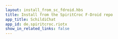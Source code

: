 ```yaml
---
layout: install_from_sc_fdroid.hbs
title: Install from the SpiritCroc F-Droid repo
app_title: SchildiChat
app_id: de.spiritcroc.riotx
show_in_related_links: false
---
```

